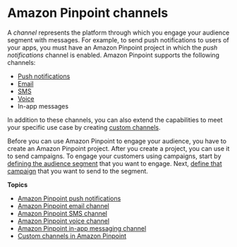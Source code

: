 # Amazon Pinpoint channels<a name="channels"></a>

A *channel* represents the platform through which you engage your audience segment with messages\. For example, to send push notifications to users of your apps, you must have an Amazon Pinpoint project in which the *push notifications* channel is enabled\. Amazon Pinpoint supports the following channels:
+ [Push notifications](channels-push.md)
+ [Email](channels-email.md)
+ [SMS](channels-sms.md)
+ [Voice](channels-voice.md)
+ In\-app messages

In addition to these channels, you can also extend the capabilities to meet your specific use case by creating [custom channels](channels-custom.md)\.

Before you can use Amazon Pinpoint to engage your audience, you have to create an Amazon Pinpoint project\. After you create a project, you can use it to send campaigns\. To engage your customers using campaigns, start by [defining the audience segment](segments.md) that you want to engage\. Next, [define that campaign](campaigns.md) that you want to send to the segment\.

**Topics**
+ [Amazon Pinpoint push notifications](channels-push.md)
+ [Amazon Pinpoint email channel](channels-email.md)
+ [Amazon Pinpoint SMS channel](channels-sms.md)
+ [Amazon Pinpoint voice channel](channels-voice.md)
+ [Amazon Pinpoint in\-app messaging channel](channels-inapp.md)
+ [Custom channels in Amazon Pinpoint](channels-custom.md)